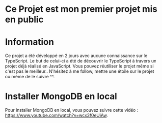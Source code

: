 # Ce Projet est mon premier projet mis en public

# Information
Ce projet a été développé en 2 jours avec aucune connaissance sur le TypeScript.
Le but de celui-ci a été de découvrir le TypeScript à travers un projet déjà réalisé en JavaScript.
Vous pouvez réutiliser le projet même si c'est pas le meilleur..
N'hésitez à me follow, mettre une étoile sur le projet ou même de le suivre ^^.

# Installer MongoDB en local
Pour installer MongoDB en local, vous pouvez suivre cette vidéo : https://www.youtube.com/watch?v=wcx3f0eUiAw.
